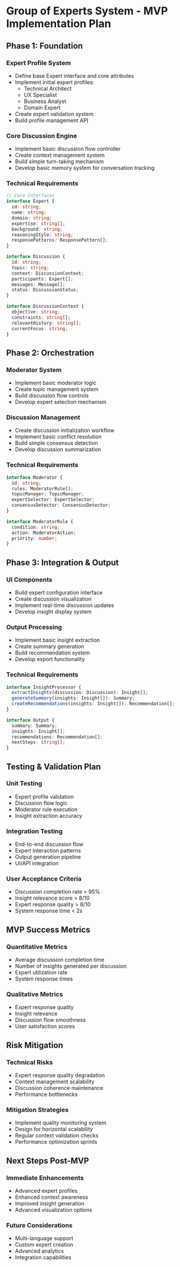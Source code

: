 # Group of Experts System - MVP Implementation Plan

## Phase 1: Foundation

### Expert Profile System
- Define base Expert interface and core attributes
- Implement initial expert profiles:
  * Technical Architect
  * UX Specialist
  * Business Analyst
  * Domain Expert
- Create expert validation system
- Build profile management API

### Core Discussion Engine
- Implement basic discussion flow controller
- Create context management system
- Build simple turn-taking mechanism
- Develop basic memory system for conversation tracking

### Technical Requirements
```typescript
// Core Interfaces
interface Expert {
  id: string;
  name: string;
  domain: string;
  expertise: string[];
  background: string;
  reasoningStyle: string;
  responsePatterns: ResponsePattern[];
}

interface Discussion {
  id: string;
  topic: string;
  context: DiscussionContext;
  participants: Expert[];
  messages: Message[];
  status: DiscussionStatus;
}

interface DiscussionContext {
  objective: string;
  constraints: string[];
  relevantHistory: string[];
  currentFocus: string;
}
```

## Phase 2: Orchestration 

### Moderator System
- Implement basic moderator logic
- Create topic management system
- Build discussion flow controls
- Develop expert selection mechanism

### Discussion Management
- Create discussion initialization workflow
- Implement basic conflict resolution
- Build simple consensus detection
- Develop discussion summarization

### Technical Requirements
```typescript
interface Moderator {
  id: string;
  rules: ModeratorRule[];
  topicManager: TopicManager;
  expertSelector: ExpertSelector;
  consensusDetector: ConsensusDetector;
}

interface ModeratorRule {
  condition: string;
  action: ModeratorAction;
  priority: number;
}
```

## Phase 3: Integration & Output

### UI Components
- Build expert configuration interface
- Create discussion visualization
- Implement real-time discussion updates
- Develop insight display system

### Output Processing
- Implement basic insight extraction
- Create summary generation
- Build recommendation system
- Develop export functionality

### Technical Requirements
```typescript
interface InsightProcessor {
  extractInsights(discussion: Discussion): Insight[];
  generateSummary(insights: Insight[]): Summary;
  createRecommendations(insights: Insight[]): Recommendation[];
}

interface Output {
  summary: Summary;
  insights: Insight[];
  recommendations: Recommendation[];
  nextSteps: string[];
}
```

## Testing & Validation Plan

### Unit Testing
- Expert profile validation
- Discussion flow logic
- Moderator rule execution
- Insight extraction accuracy

### Integration Testing
- End-to-end discussion flow
- Expert interaction patterns
- Output generation pipeline
- UI/API integration

### User Acceptance Criteria
- Discussion completion rate > 95%
- Insight relevance score > 8/10
- Expert response quality > 8/10
- System response time < 2s

## MVP Success Metrics

### Quantitative Metrics
- Average discussion completion time
- Number of insights generated per discussion
- Expert utilization rate
- System response times

### Qualitative Metrics
- Expert response quality
- Insight relevance
- Discussion flow smoothness
- User satisfaction scores

## Risk Mitigation

### Technical Risks
- Expert response quality degradation
- Context management scalability
- Discussion coherence maintenance
- Performance bottlenecks

### Mitigation Strategies
- Implement quality monitoring system
- Design for horizontal scalability
- Regular context validation checks
- Performance optimization sprints

## Next Steps Post-MVP

### Immediate Enhancements
- Advanced expert profiles
- Enhanced context awareness
- Improved insight generation
- Advanced visualization options

### Future Considerations
- Multi-language support
- Custom expert creation
- Advanced analytics
- Integration capabilities
